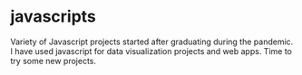 # javascripts
Variety of Javascript projects started after graduating during the pandemic.
I have used javascript for data visualization projects and web apps. Time to try some new projects.
